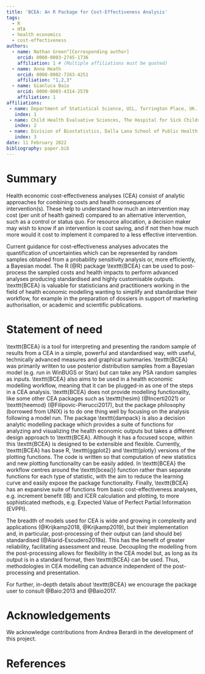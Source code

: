 ```yaml
---
title: 'BCEA: An R Package for Cost-Effectiveness Analysis'
tags:
  - R
  - HTA
  - health economics
  - cost-effectiveness
authors:
  - name: Nathan Green^[Corresponding author]
    orcid: 0000-0003-2745-1736
    affiliation: 1 # (Multiple affiliations must be quoted)
  - name: Anna Heath
    orcid: 0000-0002-7263-4251
    affiliation: "1,2,3"
  - name: Gianluca Baio
    orcid: 0000-0003-4314-2570
    affiliation: 1
affiliations:
 - name: Department of Statistical Science, UCL, Torrington Place, UK.
   index: 1
 - name: Child Health Evaluative Sciences, The Hospital for Sick Children, Toronto, ON, Canada.
   index: 2
 - name: Division of Biostatistics, Dalla Lana School of Public Health, University of Toronto, Toronto, ON, Canada.
   index: 3
date: 11 February 2022
bibliography: paper.bib
---
```


# Summary

Health economic cost-effectiveness analyses (CEA) consist of analytic approaches for combining costs and health consequences of intervention(s). These help to understand how much an intervention may cost (per unit of health gained) compared to an alternative intervention, such as a control or status quo. For resource allocation, a decision maker may wish to know if an intervention is cost saving, and if not then how much more would it cost to implement it compared to a less effective intervention.

Current guidance for cost-effectiveness analyses advocates the quantification of uncertainties which can be represented by random samples obtained from a probability sensitivity analysis or, more efficiently, a Bayesian model.
The R (@R) package \texttt{BCEA} can be used to post-process the sampled costs and health impacts to perform advanced analyses producing standardised and highly customisable outputs.
\texttt{BCEA} is valuable for statisticians and practitioners working in the field of health economic modelling wanting to simplify and standardise their workflow, for example in the preparation of dossiers in support of marketing authorisation, or academic and scientific publications.

# Statement of need

\texttt{BCEA} is a tool for interpreting and presenting the random sample of results from a CEA in a simple, powerful and standardised way, with useful, technically advanced measures and graphical summaries.
\texttt{BCEA} was primarily written to use posterior distribution samples from a Bayesian model (e.g. run in WinBUGS or Stan) but can take any PSA random samples as inputs. \texttt{BCEA} also aims to be used in a health economic modelling workflow, meaning that it can be plugged-in as one of the steps in a CEA analysis.
\texttt{BCEA} does not provide modelling functionality, like some other CEA packages such as \texttt{hesim} (@Incerti2021) or \texttt{heemod} (@Filipovic-Pierucci2017), but the package philosophy (borrowed from UNIX) is to do one thing well by focusing on the analysis following a model run.
The package \texttt{dampack} is also a decision analytic modelling package which provides a suite of functions for analyzing and visualizing the health economic outputs but takes a different design approach to \texttt{BCEA}.
Although it has a focused scope, within this \texttt{BCEA} is designed to be extensible and flexible. Currently, \texttt{BCEA} has base R, \texttt{ggplot2} and \texttt{plotly} versions of the plotting functions.
The code is written so that computation of new statistics and new plotting functionality can be easily added. In \texttt{BCEA} the workflow centres around the \texttt{bcea()} function rather than separate functions for each type of statistic, with the aim to reduce the learning curve and easily expose the package functionality.
Finally, \texttt{BCEA} has an expansive suite of functions from basic cost-effectiveness analyses, e.g. increment benefit (IB) and ICER calculation and plotting, to more sophisticated methods, e.g. Expected Value of Perfect Partial Information (EVPPI).

The breadth of models used for CEA is wide and growing in complexity and applications (@Krijkamp2018, @Krijkamp2019), but their implementation and, in particular, post-processing of their output can (and should be) standardised (@Alarid-Escudero2019a). This has the benefit of greater reliability, facilitating assessment and reuse. Decoupling the modelling from the post-processing allows for flexibility in the CEA model but, as long as its output is in a standard format, then \texttt{BCEA} can be used. Thus, methodologies in CEA modelling can advance independent of the post-processing and presentation.

For further, in-depth details about \texttt{BCEA} we encourage the package user to consult @Baio:2013 and @Baio2017.


# Acknowledgements

We acknowledge contributions from Andrea Berardi in the development of this project.

# References
